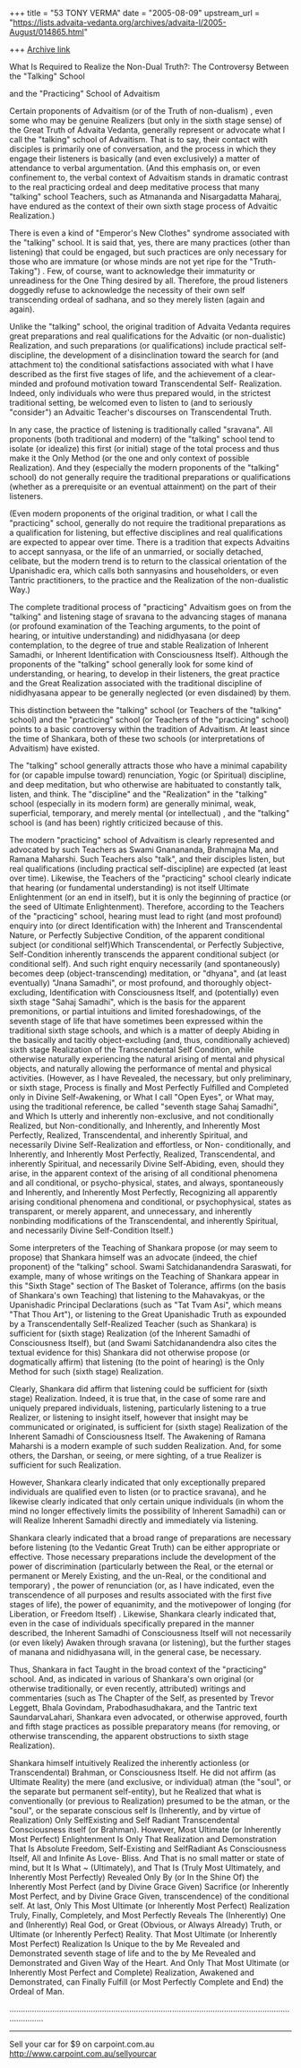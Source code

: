 +++
title = "53 TONY VERMA"
date = "2005-08-09"
upstream_url = "https://lists.advaita-vedanta.org/archives/advaita-l/2005-August/014865.html"

+++
[Archive link](https://lists.advaita-vedanta.org/archives/advaita-l/2005-August/014865.html)

What Is Required to Realize the Non-Dual Truth?:
The Controversy Between the "Talking" School

and the "Practicing" School of Advaitism



Certain proponents of Advaitism (or of the Truth of non-dualism) , even some 
who may be genuine Realizers (but only in the sixth stage sense) of the 
Great Truth of Advaita Vedanta, generally represent or advocate what I call 
the "talking" school of Advaitism. That is to say, their contact with 
disciples is primarily one of conversation, and the process in which they 
engage their listeners is basically (and even exclusively) a matter of 
attendance to verbal argumentation. (And this emphasis on, or even 
confinement to, the verbal context of Advaitism stands in dramatic contrast 
to the real practicing ordeal and deep meditative process that many 
"talking" school Teachers, such as Atmananda and Nisargadatta Maharaj, have 
endured as the context of their own sixth stage process of Advaitic 
Realization.)

There is even a kind of "Emperor's New Clothes" syndrome associated with the 
"talking" school. It is said that, yes, there are many practices (other than 
listening) that could be engaged, but such practices are only necessary for 
those who are immature (or whose minds are not yet ripe for the 
"Truth-Taking") . Few, of course, want to acknowledge their immaturity or 
unreadiness for the One Thing desired by all. Therefore, the proud listeners 
doggedly refuse to acknowledge the necessity of their own self transcending 
ordeal of sadhana, and so they merely listen (again and again).

Unlike the "talking" school, the original tradition of Advaita Vedanta 
requires great preparations and real qualifications for the Advaitic (or 
non-dualistic) Realization, and such preparations (or qualifications) 
include practical self-discipline, the development of a disinclination 
toward the search for (and attachment to) the conditional satisfactions 
associated with what I have described as the first five stages of life, and 
the achievement of a clear-minded and profound motivation toward 
Transcendental Self- Realization. Indeed, only individuals who were thus 
prepared would, in the strictest traditional setting, be welcomed even to 
listen to (and to seriously "consider") an Advaitic Teacher's discourses on 
Transcendental Truth.

In any case, the practice of listening is traditionally called "sravana". 
All proponents (both traditional and modern) of the "talking" school tend to 
isolate (or idealize) this first (or initial) stage of the total process and 
thus make it the Only Method (or the one and only context of possible 
Realization). And they (especially the modern proponents of the "talking" 
school) do not generally require the traditional preparations or 
qualifications (whether as a prerequisite or an eventual attainment) on the 
part of their listeners.

(Even modern proponents of the original tradition, or what I call the 
"practicing" school, generally do not require the traditional preparations 
as a qualification for listening, but effective disciplines and real 
qualifications are expected to appear over time. There is a tradition that 
expects Advaitins to accept sannyasa, or the life of an unmarried, or 
socially detached, celibate, but the modern trend is to return to the 
classical orientation of the Upanishadic era, which calls both sannyasins 
and householders, or even Tantric practitioners, to the practice and the 
Realization of the non-dualistic Way.)

The complete traditional process of "practicing" Advaitism goes on from the 
"talking" and listening stage of sravana to the advancing stages of manana 
(or profound examination of the Teaching arguments, to the point of hearing, 
or intuitive understanding) and nididhyasana (or deep contemplation, to the 
degree of true and stable Realization of Inherent Samadhi, or Inherent 
Identification with Consciousness Itself). Although the proponents of the 
"talking" school generally look for some kind of understanding, or hearing, 
to develop in their listeners, the great practice and the Great Realization 
associated with the traditional discipline of nididhyasana appear to be 
generally neglected (or even disdained) by them.

This distinction between the "talking" school (or Teachers of the "talking" 
school) and the "practicing" school (or Teachers of the "practicing" school) 
points to a basic controversy within the tradition of Advaitism. At least 
since the time of Shankara, both of these two schools (or interpretations of 
Advaitism) have existed.

The "talking" school generally attracts those who have a minimal capability 
for (or capable impulse toward) renunciation, Yogic (or Spiritual) 
discipline, and deep meditation, but who otherwise are habituated to 
constantly talk, listen, and think. The "discipline" and the "Realization" 
in the "talking" school (especially in its modern form) are generally 
minimal, weak, superficial, temporary, and merely mental (or intellectual) , 
and the "talking" school is (and has been) rightly criticized because of 
this.

The modern "practicing" school of Advaitism is clearly represented and 
advocated by such Teachers as Swami Gnanananda, Brahmajna Ma, and Ramana 
Maharshi. Such Teachers also "talk", and their disciples listen, but real 
qualifications (including practical self-discipline) are expected (at least 
over time). Likewise, the Teachers of the "practicing" school clearly 
indicate that hearing (or fundamental understanding) is not itself Ultimate 
Enlightenment (or an end in itself), but it is only the beginning of 
practice (or the seed of Ultimate Enlightenment). Therefore, according to 
the Teachers of the "practicing" school, hearing must lead to right (and 
most profound) enquiry into (or direct Identification with) the Inherent and 
Transcendental Nature, or Perfectly Subjective Condition, of the apparent 
conditional subject (or conditional self)Which Transcendental, or Perfectly 
Subjective, Self-Condition inherently transcends the apparent conditional 
subject (or conditional self). And such right enquiry necessarily (and 
spontaneously) becomes deep (object-transcending) meditation, or "dhyana", 
and (at least eventually) "Jnana Samadhi", or most profound, and thoroughly 
object-excluding, Identification with Consciousness Itself, and 
(potentially) even sixth stage "Sahaj Samadhi", which is the basis for the 
apparent premonitions, or partial intuitions and limited foreshadowings, of 
the seventh stage of life that have sometimes been expressed within the 
traditional sixth stage schools, and which is a matter of deeply Abiding in 
the basically and tacitly object-excluding (and, thus, conditionally 
achieved) sixth stage Realization of the Transcendental Self Condition, 
while otherwise naturally experiencing the natural arising of mental and 
physical objects, and naturally allowing the performance of mental and 
physical activities. (However, as I have Revealed, the necessary, but only 
preliminary, or sixth stage, Process is finally and Most Perfectly Fulfilled 
and Completed only in Divine Self-Awakening, or What I call "Open Eyes", or 
What may, using the traditional reference, be called "seventh stage Sahaj 
Samadhi", and Which Is utterly and inherently non-exclusive, and not 
conditionally Realized, but Non-conditionally, and Inherently, and 
Inherently Most Perfectly, Realized, Transcendental, and inherently 
Spiritual, and necessarily Divine Self-Realization and effortless, or Non- 
conditionally, and Inherently, and Inherently Most Perfectly, Realized, 
Transcendental, and inherently Spiritual, and necessarily Divine 
Self-Abiding, even, should they arise, in the apparent context of the 
arising of all conditional phenomena and all conditional, or 
psycho-physical, states, and always, spontaneously and Inherently, and 
Inherently Most Perfectly, Recognizing all apparently arising conditional 
phenomena and conditional, or psychophysical, states as transparent, or 
merely apparent, and unnecessary, and inherently nonbinding modifications of 
the Transcendental, and inherently Spiritual, and necessarily Divine 
Self-Condition Itself.)

Some interpreters of the Teaching of Shankara propose (or may seem to 
propose) that Shankara himself was an advocate (indeed, the chief proponent) 
of the "talking" school. Swami Satchidanandendra Saraswati, for example, 
many of whose writings on the Teaching of Shankara appear in this "Sixth 
Stage" section of The Basket of Tolerance, affirms (on the basis of 
Shankara's own Teaching) that listening to the Mahavakyas, or the 
Upanishadic Principal Declarations (such as "Tat Tvam Asi", which means 
"That Thou Art"), or listening to the Great Upanishadic Truth as expounded 
by a Transcendentally Self-Realized Teacher (such as Shankara) is sufficient 
for (sixth stage) Realization (of the Inherent Samadhi of Consciousness 
Itself), but (and Swami Satchidanandendra also cites the textual evidence 
for this) Shankara did not otherwise propose (or dogmatically affirm) that 
listening (to the point of hearing) is the Only Method for such (sixth 
stage) Realization.

Clearly, Shankara did affirm that listening could be sufficient for (sixth 
stage) Realization. Indeed, it is true that, in the case of some rare and 
uniquely prepared individuals, listening, particularly listening to a true 
Realizer, or listening to insight itself, however that insight may be 
communicated or originated, is sufficient for (sixth stage) Realization of 
the Inherent Samadhi of Consciousness Itself. The Awakening of Ramana 
Maharshi is a modern example of such sudden Realization. And, for some 
others, the Darshan, or seeing, or mere sighting, of a true Realizer is 
sufficient for such Realization.

However, Shankara clearly indicated that only exceptionally prepared 
individuals are qualified even to listen (or to practice sravana), and he 
likewise clearly indicated that only certain unique individuals (in whom the 
mind no longer effectively limits the possibility of Inherent Samadhi) can 
or will Realize Inherent Samadhi directly and immediately via listening.

Shankara clearly indicated that a broad range of preparations are necessary 
before listening (to the Vedantic Great Truth) can be either appropriate or 
effective. Those necessary preparations include the development of the power 
of discrimination (particularly between the Real, or the eternal or 
permanent or Merely Existing, and the un-Real, or the conditional and 
temporary) , the power of renunciation (or, as I have indicated, even the 
transcendence of all purposes and results associated with the first five 
stages of life), the power of equanimity, and the motivepower of longing 
(for Liberation, or Freedom Itself) . Likewise, Shankara clearly indicated 
that, even in the case of individuals specifically prepared in the manner 
described, the Inherent Samadhi of Consciousness Itself will not necessarily 
(or even likely) Awaken through sravana (or listening), but the further 
stages of manana and nididhyasana will, in the general case, be necessary.

Thus, Shankara in fact Taught in the broad context of the "practicing" 
school. And, as indicated in various of Shankara's own original (or 
otherwise traditionally, or even recently, attributed) writings and 
commentaries (such as The Chapter of the Self, as presented by Trevor 
Leggett, Bhala Govindam, Prabodhasudhakara, and the Tantric text 
SaundarvaLahari, Shankara even advocated, or otherwise approved, fourth and 
fifth stage practices as possible preparatory means (for removing, or 
otherwise transcending, the apparent obstructions to sixth stage 
Realization).

Shankara himself intuitively Realized the inherently actionless (or 
Transcendental) Brahman, or Consciousness Itself. He did not affirm (as 
Ultimate Reality) the mere (and exclusive, or individual) atman (the "soul", 
or the separate but permanent self-entity), but he Realized that what is 
conventionally (or previous to Realization) presumed to be the atman, or the 
"soul", or the separate conscious self Is (Inherently, and by virtue of 
Realization) Only SelfExisting and Self Radiant Transcendental Consciousness 
itself (or Brahman). However, Most Ultimate (or Inherently Most Perfect) 
Enlightenment Is Only That Realization and Demonstration That Is Absolute 
Freedom, Self-Existing and SelfRadiant As Consciousness Itself, All and 
Infinite As Love- Bliss. And That is no small matter or state of mind, but 
It Is What ~ (Ultimately), and That Is (Truly Most Ultimately, and 
Inherently Most Perfectly) Revealed Only By (or In the Shine Of) the 
Inherently Most Perfect (and by Divine Grace Given) Sacrifice (or Inherently 
Most Perfect, and by Divine Grace Given, transcendence) of the conditional 
self. At last, Only This Most Ultimate (or Inherently Most Perfect) 
Realization Truly, Finally, Completely, and Most Perfectly Reveals The 
(Inherently) One and (Inherently) Real God, or Great (Obvious, or Always 
Already) Truth, or Ultimate (or Inherently Perfect) Reality. That Most 
Ultimate (or Inherently Most Perfect) Realization Is Unique to the by Me 
Revealed and Demonstrated seventh stage of life and to the by Me Revealed 
and Demonstrated and Given Way of the Heart. And Only That Most Ultimate (or 
Inherently Most Perfect and Complete) Realization, Awakened and 
Demonstrated, can Finally Fulfill (or Most Perfectly Complete and End) the 
Ordeal of Man.

...........................................................................................................................................

_________________________________________________________________
Sell your car for $9 on carpoint.com.au   
http://www.carpoint.com.au/sellyourcar


